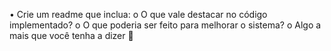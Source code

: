 

•	Crie um readme que inclua:
o	O que vale destacar no código implementado?
o	O que poderia ser feito para melhorar o sistema?
o	Algo a mais que você tenha a dizer 

